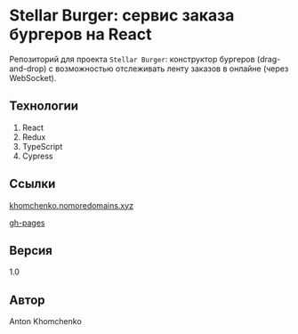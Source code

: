 # **Stellar Burger: сервис заказа бургеров на React**
Репозиторий для проекта `Stellar Burger`: конструктор бургеров (drag-and-drop) с возможностью отслеживать ленту заказов в онлайне (через WebSocket). 

## Технологии
1. React
2. Redux
3. TypeScript
4. Cypress

## Ссылки
[khomchenko.nomoredomains.xyz](https://khomchenko.nomoredomains.xyz) 

[gh-pages](https://vskipel.github.io/react-burger/#/)


## Версия
1.0

## Автор
Anton Khomchenko

